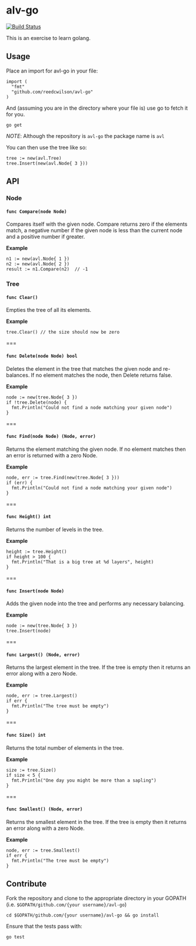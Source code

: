 # alv-go

[![Build Status](https://travis-ci.org/reedcwilson/alv-go.svg?branch=master)](https://travis-ci.org/reedcwilson/alv-go)

This is an exercise to learn golang. 

## Usage

Place an import for avl-go in your file:

    import (
      "fmt"
      "github.com/reedcwilson/avl-go"
    )

And (assuming you are in the directory where your file is) use go to fetch it
for you.

    go get

*NOTE*: Although the repository is `avl-go` the package name is `avl` 

You can then use the tree like so:

    tree := new(avl.Tree)
    tree.Insert(new(avl.Node{ 3 }))


## API

### Node

#### `func Compare(node Node)`

Compares itself with the given node. Compare returns zero if the elements match,
a negative number if the given node is less than the current node and a positive
number if greater.

**Example**

    n1 := new(avl.Node{ 1 })
    n2 := new(avl.Node{ 2 })
    result := n1.Compare(n2)  // -1

### Tree

#### `func Clear()`

Empties the tree of all its elements.

**Example**

    tree.Clear() // the size should now be zero

===

#### `func Delete(node Node) bool`

Deletes the element in the tree that matches the given node and re-balances. If
no element matches the node, then Delete returns false.

**Example**

    node := new(tree.Node{ 3 })
    if !tree.Delete(node) {
      fmt.Println("Could not find a node matching your given node")
    }

===

#### `func Find(node Node) (Node, error)`

Returns the element matching the given node. If no element matches then an error
is returned with a zero Node.

**Example**

    node, err := tree.Find(new(tree.Node{ 3 }))
    if (err) {
      fmt.Println("Could not find a node matching your given node")
    }

===

#### `func Height() int`

Returns the number of levels in the tree.

**Example**

    height := tree.Height()
    if height > 100 {
      fmt.Println("That is a big tree at %d layers", height)
    }

===

#### `func Insert(node Node)`

Adds the given node into the tree and performs any necessary balancing.

**Example**

    node := new(tree.Node{ 3 })
    tree.Insert(node)

===

#### `func Largest() (Node, error)`

Returns the largest element in the tree. If the tree is empty then it returns an
error along with a zero Node.

**Example**

    node, err := tree.Largest()
    if err {
      fmt.Println("The tree must be empty")
    }

===

#### `func Size() int`

Returns the total number of elements in the tree.

**Example**

    size := tree.Size()
    if size < 5 {
      fmt.Println("One day you might be more than a sapling")
    }

===

#### `func Smallest() (Node, error)`

Returns the smallest element in the tree. If the tree is empty then it returns
an error along with a zero Node.

**Example**

    node, err := tree.Smallest()
    if err {
      fmt.Println("The tree must be empty")
    }


## Contribute

Fork the repository and clone to the appropriate directory in your GOPATH (i.e.
`$GOPATH/github.com/{your username}/avl-go`)

    cd $GOPATH/github.com/{your username}/avl-go && go install

Ensure that the tests pass with:

    go test
